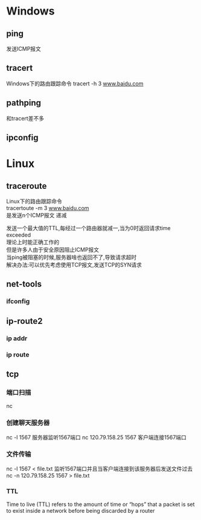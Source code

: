 # Windows

## ping 
发送ICMP报文
## tracert
Windows下的路由跟踪命令
tracert -h 3 www.baidu.com
## pathping
和tracert差不多
## ipconfig
# Linux
## traceroute
Linux下的路由跟踪命令  
tracertoute -m 3 www.baidu.com  
是发送n个ICMP报文
递减

发送一个最大值的TTL,每经过一个路由器就减一,当为0时返回请求time exceeded  
理论上时能正确工作的  
但是许多人由于安全原因阻止ICMP报文  
当ping被阻塞的时候,服务器啥也返回不了,导致请求超时  
解决办法:可以优先考虑使用TCP报文,发送TCP的SYN请求  
## net-tools
### ifconfig
## ip-route2
### ip addr
### ip route
## tcp
### 端口扫描
nc
### 创建聊天服务器
nc -l 1567    服务器监听1567端口
nc 120.79.158.25 1567    客户端连接1567端口
### 文件传输
nc -l 1567 < file.txt    监听1567端口并且当客户端连接到该服务器后发送文件过去
nc -n 120.79.158.25 1567 > file.txt

### TTL
Time to live (TTL) refers to the amount of time or “hops” that a packet is set to exist inside a network before being discarded by a router